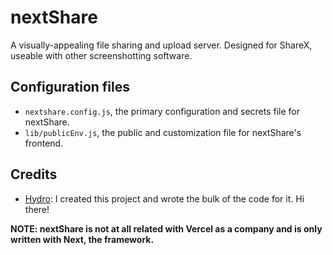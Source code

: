 # nextShare
A visually-appealing file sharing and upload server. Designed for ShareX, useable with other screenshotting software.

## Configuration files
- `nextshare.config.js`, the primary configuration and secrets file for nextShare.
- `lib/publicEnv.js`, the public and customization file for nextShare's frontend.


## Credits
- [Hydro](https://danny.works): I created this project and wrote the bulk of the code for it. Hi there!



**NOTE: nextShare is not at all related with Vercel as a company and is only written with Next, the framework.**